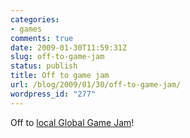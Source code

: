 ```yaml
---
categories:
- games
comments: true
date: 2009-01-30T11:59:31Z
slug: off-to-game-jam
status: publish
title: Off to game jam
url: /blog/2009/01/30/off-to-game-jam/
wordpress_id: "277"
---
```


Off to [local Global Game Jam](http://ltgamejam.org/2009/)!
